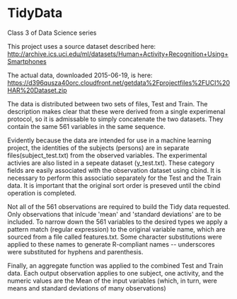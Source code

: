# TidyData
Class 3 of Data Science series

This project uses a source dataset described here:
http://archive.ics.uci.edu/ml/datasets/Human+Activity+Recognition+Using+Smartphones 

The actual data,  downloaded 2015-06-19,  is here:
https://d396qusza40orc.cloudfront.net/getdata%2Fprojectfiles%2FUCI%20HAR%20Dataset.zip 

The data is distributed between two sets of files,  Test and Train.  The description makes clear that these were derived from a single experimenal protocol,  so it is admissable to simply concatenate the two datasets.  They contain the same 561 variables in the same sequence.  

Evidently because the data are intended for use in a machine learning project,  the identities of the subjects (persons) are in separate files(subject_test.txt)  from the observed variables.   The experimental activies are also listed in a sepeate dataset (y_test.txt).  These category fields are easily associated with the observation dataset using cbind.  It is necessary to perform this associatio separately for the Test and the Train data.    It is important that the original sort order is preseved until the cbind operation is completed.

Not all of the 561 observations are required to build the Tidy data requested.  Only observations that inlcude 'mean'  and 'standard deviations'  are to be included.  To narrow down the 561 variables to the desired types we apply a pattern match (regular expression)  to the original variable name,  which are sourced from a file called features.txt.   Some character substitutions were applied to these names to generate R-compliant names -- underscores were substituted for hyphens and parenthesis.  

Finally, an aggregate function was applied to the combined Test and Train data.  Each output observation applies to one subject, one activity, and the numeric values are the Mean of the input variables (which, in turn,  were means and standard deviations of many observations)


 
